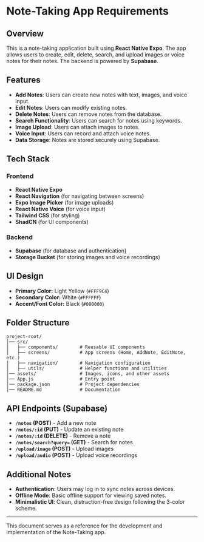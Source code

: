 # Note-Taking App Requirements

## Overview
This is a note-taking application built using **React Native Expo**. The app allows users to create, edit, delete, search, and upload images or voice notes for their notes. The backend is powered by **Supabase**.

## Features
- **Add Notes**: Users can create new notes with text, images, and voice input.
- **Edit Notes**: Users can modify existing notes.
- **Delete Notes**: Users can remove notes from the database.
- **Search Functionality**: Users can search for notes using keywords.
- **Image Upload**: Users can attach images to notes.
- **Voice Input**: Users can record and attach voice notes.
- **Data Storage**: Notes are stored securely using Supabase.

## Tech Stack
### Frontend
- **React Native Expo**
- **React Navigation** (for navigating between screens)
- **Expo Image Picker** (for image uploads)
- **React Native Voice** (for voice input)
- **Tailwind CSS** (for styling)
- **ShadCN** (for UI components)

### Backend
- **Supabase** (for database and authentication)
- **Storage Bucket** (for storing images and voice recordings)

## UI Design
- **Primary Color:** Light Yellow (`#FFF9C4`)
- **Secondary Color:** White (`#FFFFFF`)
- **Accent/Font Color:** Black (`#000000`)

## Folder Structure
```
project-root/
│── src/
│   ├── components/        # Reusable UI components
│   ├── screens/           # App screens (Home, AddNote, EditNote, etc.)
│   ├── navigation/        # Navigation configuration
│   ├── utils/             # Helper functions and utilities
│── assets/                # Images, icons, and other assets
│── App.js                 # Entry point
│── package.json           # Project dependencies
│── README.md              # Documentation
```

## API Endpoints (Supabase)
- **`/notes` (POST)** - Add a new note
- **`/notes/:id` (PUT)** - Update an existing note
- **`/notes/:id` (DELETE)** - Remove a note
- **`/notes/search?query=` (GET)** - Search for notes
- **`/upload/image` (POST)** - Upload images
- **`/upload/audio` (POST)** - Upload voice recordings

## Additional Notes
- **Authentication**: Users may log in to sync notes across devices.
- **Offline Mode**: Basic offline support for viewing saved notes.
- **Minimalistic UI**: Clean, distraction-free design following the 3-color scheme.

---
This document serves as a reference for the development and implementation of the Note-Taking app.

